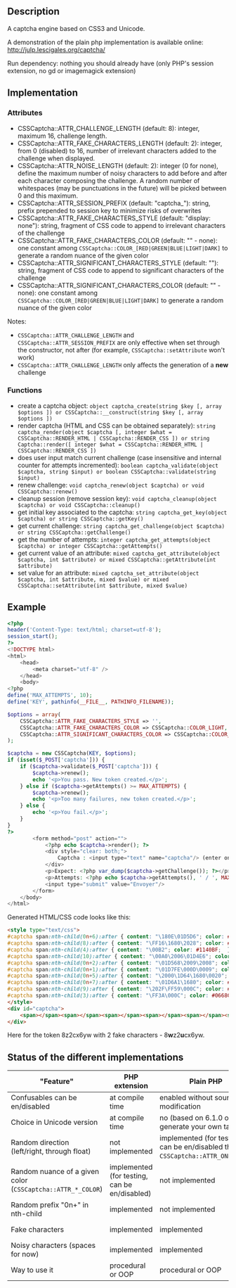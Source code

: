## Description

A captcha engine based on CSS3 and Unicode.

A demonstration of the plain php implementation is available online: http://julp.lescigales.org/captcha/

Run dependency: nothing you should already have (only PHP's session extension, no gd or imagemagick extension)

## Implementation

### Attributes

* CSSCaptcha::ATTR_CHALLENGE_LENGTH (default: 8): integer, maximum 16, challenge length.
* CSSCaptcha::ATTR_FAKE_CHARACTERS_LENGTH (default: 2): integer, from 0 (disabled) to 16, number of irrelevant characters added to the challenge when displayed.
* CSSCaptcha::ATTR_NOISE_LENGTH (default: 2): integer (0 for none), define the maximum number of noisy characters to add before and after each character composing the challenge. A random number of whitespaces (may be punctuations in the future) will be picked between 0 and this maximum.
* CSSCaptcha::ATTR_SESSION_PREFIX (default: "captcha_"): string, prefix prepended to session key to minimize risks of overwrites
* CSSCaptcha::ATTR_FAKE_CHARACTERS_STYLE (default: "display: none"): string, fragment of CSS code to append to irrelevant characters of the challenge
* CSSCaptcha::ATTR_FAKE_CHARACTERS_COLOR (default: "" - none): one constant among `CSSCaptcha::COLOR_[RED|GREEN|BLUE|LIGHT|DARK]` to generate a random nuance of the given color
* CSSCaptcha::ATTR_SIGNIFICANT_CHARACTERS_STYLE (default: ""): string, fragment of CSS code to append to significant characters of the challenge
* CSSCaptcha::ATTR_SIGNIFICANT_CHARACTERS_COLOR (default: "" - none): one constant among `CSSCaptcha::COLOR_[RED|GREEN|BLUE|LIGHT|DARK]` to generate a random nuance of the given color

Notes:
* `CSSCaptcha::ATTR_CHALLENGE_LENGTH` and `CSSCaptcha::ATTR_SESSION_PREFIX` are only effective when set through the constructor, not after (for example, `CSSCaptcha::setAttribute` won't work)
* `CSSCaptcha::ATTR_CHALLENGE_LENGTH` only affects the generation of a **new** challenge

### Functions

* create a captcha object: `object captcha_create(string $key [, array $options ]) or CSSCaptcha::__construct(string $key [, array $options ])`
* render captcha (HTML and CSS can be obtained separately): `string captcha_render(object $captcha [, integer $what = CSSCaptcha::RENDER_HTML | CSSCaptcha::RENDER_CSS ]) or string Captcha::render([ integer $what = CSSCaptcha::RENDER_HTML | CSSCaptcha::RENDER_CSS ])`
* does user input match current challenge (case insensitive and internal counter for attempts incremented): `boolean captcha_validate(object $captcha, string $input) or boolean CSSCaptcha::validate(string $input)`
* renew challenge: `void captcha_renew(object $captcha) or void CSSCaptcha::renew()`
* cleanup session (remove session key): `void captcha_cleanup(object $captcha) or void CSSCaptcha::cleanup()`
* get initial key associated to the captcha: `string captcha_get_key(object $captcha) or string CSSCaptcha::getKey()`
* get current challenge: `string captcha_get_challenge(object $captcha) or string CSSCaptcha::getChallenge()`
* get the number of attempts: `integer captcha_get_attempts(object $captcha) or integer CSSCaptcha::getAttempts()`
* get current value of an attribute: `mixed captcha_get_attribute(object $captcha, int $attribute) or mixed CSSCaptcha::getAttribute(int $attribute)`
* set value for an attribute: `mixed captcha_set_attribute(object $captcha, int $attribute, mixed $value) or mixed CSSCaptcha::setAttribute(int $attribute, mixed $value)`

## Example

```php
<?php
header('Content-Type: text/html; charset=utf-8');
session_start();
?>
<!DOCTYPE html>
<html>
    <head>
        <meta charset="utf-8" />
    </head>
    <body>
<?php
define('MAX_ATTEMPTS', 10);
define('KEY', pathinfo(__FILE__, PATHINFO_FILENAME));

$options = array(
    CSSCaptcha::ATTR_FAKE_CHARACTERS_STYLE => '',
    CSSCaptcha::ATTR_FAKE_CHARACTERS_COLOR => CSSCaptcha::COLOR_LIGHT,
    CSSCaptcha::ATTR_SIGNIFICANT_CHARACTERS_COLOR => CSSCaptcha::COLOR_BLUE,
);

$captcha = new CSSCaptcha(KEY, $options);
if (isset($_POST['captcha'])) {
    if ($captcha->validate($_POST['captcha'])) {
        $captcha->renew();
        echo '<p>You pass. New token created.</p>';
    } else if ($captcha->getAttempts() >= MAX_ATTEMPTS) {
        $captcha->renew();
        echo '<p>Too many failures, new token created.</p>';
    } else {
        echo '<p>You fail.</p>';
    }
}
?>
        <form method="post" action="">
            <?php echo $captcha->render(); ?>
            <div style="clear: both;">
                Captcha : <input type="text" name="captcha"/> (enter only blue characters)
            </div>
            <p>Expect: <?php var_dump($captcha->getChallenge()); ?></p>
            <p>Attempts: <?php echo $captcha->getAttempts(), ' / ', MAX_ATTEMPTS; ?></p>
            <input type="submit" value="Envoyer"/>
        </form>
    </body>
</html>
```

Generated HTML/CSS code looks like this:
```html
<style type="text/css">
#captcha span:nth-child(0n+6):after { content: "\180E\01D5D6"; color: #095CC3;  }
#captcha span:nth-child(8):after { content: "\FF16\1680\2028"; color: #000AD1;  }
#captcha span:nth-child(4):after { content: "\00B2"; color: #1140BF;  }
#captcha span:nth-child(10):after { content: "\00A0\2006\01D4E6"; color: #1F5FEA;  }
#captcha span:nth-child(0n+2):after { content: "\01D568\2009\2008"; color: #EEF5E5;  }
#captcha span:nth-child(0n+1):after { content: "\01D7FE\000D\0009"; color: #1721BA;  }
#captcha span:nth-child(0n+5):after { content: "\2000\1D64\1680\0020"; color: #EDF8F6;  }
#captcha span:nth-child(0n+7):after { content: "\01D6A1\1680"; color: #1133BB;  }
#captcha span:nth-child(9):after { content: "\202F\FF59\000C"; color: #1351CD;  }
#captcha span:nth-child(3):after { content: "\FF3A\000C"; color: #0668CB;  }
</style>
<div id="captcha">
    <span></span><span></span><span></span><span></span><span></span><span></span><span></span><span></span><span></span><span></span>
</div>
```
Here for the token 8z2cx6yw with 2 fake characters - 8**w**z2**u**cx6yw.

## Status of the different implementations

| "Feature" | PHP extension | Plain PHP | Note |
| --------- | ------------- | --------- | ---- |
| Confusables can be en/disabled | at compile time | enabled without source modification | - |
| Choice in Unicode version | at compile time | no (based on 6.1.0 or generate your own tables) | - |
| Random direction (left/right, through float) | not implemented | implemented (for testing, can be en/disabled through `CSSCaptcha::ATTR_ONLY_LTR`) | - |
| Random nuance of a given color (`CSSCaptcha::ATTR_*_COLOR`) | implemented (for testing, can be en/disabled) | not implemented | - |
| Random prefix "0n+" in nth-child | implemented | not implemented | - |
| Fake characters | implemented | implemented | 0 to disable |
| Noisy characters (spaces for now) | implemented | implemented | 0 to disable |
| Way to use it | procedural or OOP | procedural or OOP | - |
